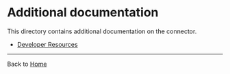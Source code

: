 # Additional documentation

This directory contains additional documentation on the connector.

- [Developer Resources](developer-resources)

---

Back to [Home](..)
